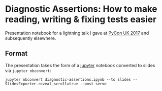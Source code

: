 # Diagnostic Assertions: How to make reading, writing & fixing tests easier

Presentation notebook for a lightning talk I gave at [PyCon UK 2017](http://2017.pyconuk.org/) and subsequently elsewhere.

## Format

The presentation takes the form of a [jupyter](https://jupyter.org/) notebook
converted to slides via `jupyter nbconvert`:

``` console
jupyter nbconvert diagnostic-assertions.ipynb --to slides --SlidesExporter.reveal_scroll=true --post serve
```
